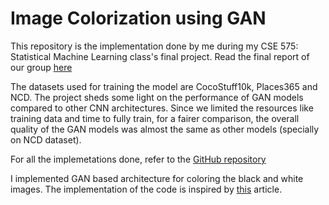 # Image Colorization using GAN

This repository is the implementation done by me during my CSE 575: Statistical Machine Learning class's final project. Read the final report of our group <a href='https://github.com/DivijH/image-colorization/blob/main/575_Final_Report.pdf'>here</a>

The datasets used for training the model are CocoStuff10k, Places365 and NCD. The project sheds some light on the performance of GAN models compared to other CNN architectures. Since we limited the resources like training data and time to fully train, for a fairer comparison, the overall quality of the GAN models was almost the same as other models (specially on NCD dataset).

For all the implemetations done, refer to the <a href='https://github.com/RushangKaria/cse575_project'>GitHub repository</a>

I implemented GAN based architecture for coloring the black and white images. The implementation of the code is inspired by <a href='https://towardsdatascience.com/colorizing-black-white-images-with-u-net-and-conditional-gan-a-tutorial-81b2df111cd8'>this</a> article.
